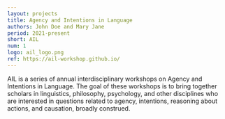 ```yaml
---
layout: projects
title: Agency and Intentions in Language
authors: John Doe and Mary Jane
period: 2021-present
short: AIL
num: 1
logo: ail_logo.png
ref: https://ail-workshop.github.io/
---
```

AIL is a series of annual interdisciplinary workshops on Agency and Intentions in Language. The goal of these workshops is to bring together scholars in linguistics, philosophy, psychology, and other disciplines who are interested in questions related to agency, intentions, reasoning about actions, and causation, broadly construed.
